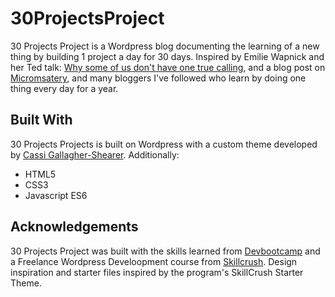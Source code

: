 # 30ProjectsProject

30 Projects Project is a Wordpress blog documenting the learning of a new thing by building 1 project a day for 30 days. Inspired by Emilie Wapnick and her Ted talk: [Why some of us don't have one true calling](https://www.ted.com/talks/emilie_wapnick_why_some_of_us_don_t_have_one_true_calling), and a blog post on [Micromsatery](http://puttylike.com/why-you-should-stop-striving-for-mastery-and-what-to-aim-for-instead/), and many bloggers I've followed who learn by doing one thing every day for a year.

## Built With

30 Projects Projects is built on Wordpress with a custom theme developed by [Cassi Gallagher-Shearer](http://cassigallagher.com/). Additionally:

* HTML5
* CSS3
* Javascript ES6

## Acknowledgements

30 Projects Project was built with the skills learned from [Devbootcamp](https://devbootcamp.com/) and a Freelance Wordpress Develoopment course from [Skillcrush](https://skillcrush.com/). Design inspiration and starter files inspired by the program's SkillCrush Starter Theme.
